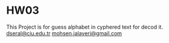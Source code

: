 # HW03
This Project is for guess alphabet in cyphered text for decod it. 
dseral@ciu.edu.tr
mohsen.jalayeri@gmail.com
